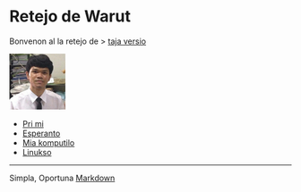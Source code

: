 <link rel="stylesheet" href="stilo.css">  

# Retejo de Warut

Bonvenon al la retejo de  > [taja versio](index_th.md)

<img src="./img/me.png" alt="me" width="100"/>
<!-- ![me](./img/me.png) -->

- [Pri mi](me.md)
- [Esperanto](./eo)
- [Mia komputilo](./komputilo.md)
- [Linukso](./linukso)

---
Simpla, Oportuna [Markdown](https://www.markdownguide.org/)
